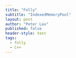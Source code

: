 ```yaml
---
title: "Folly"
subtitle: "IndexedMemoryPool"
layout: post
author: "Peter Lau"
published: false
header-style: text
tags:
  - folly
  - C++
---
```

